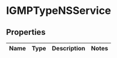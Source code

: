 # IGMPTypeNSService

## Properties
Name | Type | Description | Notes
------------ | ------------- | ------------- | -------------
